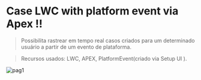# Case LWC with platform event via Apex !!

> Possibilita rastrear em tempo real casos criados para um determinado usuário a partir de um evento de plataforma.

> Recursos usados: LWC, APEX, PlatformEvent(criado via Setup UI ).

![pag1](https://user-images.githubusercontent.com/29154390/90960059-59f8b700-e475-11ea-8a9f-62594c264292.png) 
